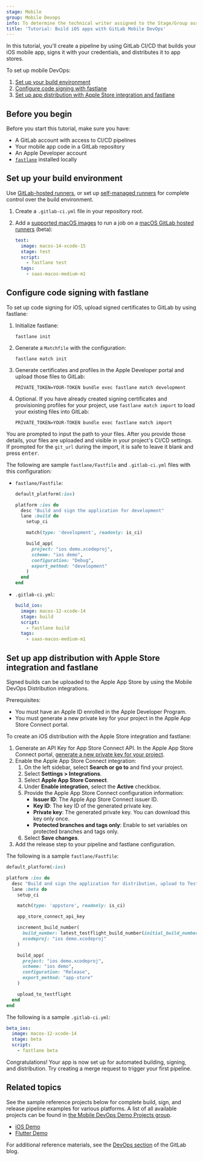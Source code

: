```yaml
---
stage: Mobile
group: Mobile Devops
info: To determine the technical writer assigned to the Stage/Group associated with this page, see https://handbook.gitlab.com/handbook/product/ux/technical-writing/#assignments
title: 'Tutorial: Build iOS apps with GitLab Mobile DevOps'
---
```


In this tutorial, you'll create a pipeline by using GitLab CI/CD that builds your iOS mobile app,
signs it with your credentials, and distributes it to app stores.

To set up mobile DevOps:

1. [Set up your build environment](#set-up-your-build-environment)
1. [Configure code signing with fastlane](#configure-code-signing-with-fastlane)
1. [Set up app distribution with Apple Store integration and fastlane](#set-up-app-distribution-with-apple-store-integration-and-fastlane)

## Before you begin

Before you start this tutorial, make sure you have:

- A GitLab account with access to CI/CD pipelines
- Your mobile app code in a GitLab repository
- An Apple Developer account
- [`fastlane`](https://fastlane.tools) installed locally

## Set up your build environment

Use [GitLab-hosted runners](../runners/index.md),
or set up [self-managed runners](https://docs.gitlab.com/runner/#use-self-managed-runners)
for complete control over the build environment.

1. Create a `.gitlab-ci.yml` file in your repository root.
1. Add a [supported macOS images](../runners/hosted_runners/macos.md#supported-macos-images) to run a job on a [macOS GitLab hosted runners](../runners/hosted_runners/macos.md) (beta):

   ```yaml
   test:
     image: macos-14-xcode-15
     stage: test
     script:
       - fastlane test
     tags:
       - saas-macos-medium-m1
   ```

## Configure code signing with fastlane

To set up code signing for iOS, upload signed certificates to GitLab by using fastlane:

1. Initialize fastlane:

   ```shell
   fastlane init
   ```

1. Generate a `Matchfile` with the configuration:

   ```shell
   fastlane match init
   ```

1. Generate certificates and profiles in the Apple Developer portal and upload those files to GitLab:

   ```shell
   PRIVATE_TOKEN=YOUR-TOKEN bundle exec fastlane match development
   ```

1. Optional. If you have already created signing certificates and provisioning profiles for your project, use `fastlane match import` to load your existing files into GitLab:

   ```shell
   PRIVATE_TOKEN=YOUR-TOKEN bundle exec fastlane match import
   ```

You are prompted to input the path to your files. After you provide those details, your files are uploaded and visible in your project's CI/CD settings.
If prompted for the `git_url` during the import, it is safe to leave it blank and press <kbd>enter</kbd>.

The following are sample `fastlane/Fastfile` and `.gitlab-ci.yml` files with this configuration:

- `fastlane/Fastfile`:

  ```ruby
  default_platform(:ios)

  platform :ios do
    desc "Build and sign the application for development"
    lane :build do
      setup_ci

      match(type: 'development', readonly: is_ci)

      build_app(
        project: "ios demo.xcodeproj",
        scheme: "ios demo",
        configuration: "Debug",
        export_method: "development"
      )
    end
  end
  ```

- `.gitlab-ci.yml`:

  ```yaml
  build_ios:
    image: macos-12-xcode-14
    stage: build
    script:
      - fastlane build
    tags:
      - saas-macos-medium-m1
  ```

## Set up app distribution with Apple Store integration and fastlane

Signed builds can be uploaded to the Apple App Store by using the Mobile DevOps Distribution integrations.

Prerequisites:

- You must have an Apple ID enrolled in the Apple Developer Program.
- You must generate a new private key for your project in the Apple App Store Connect portal.

To create an iOS distribution with the Apple Store integration and fastlane:

1. Generate an API Key for App Store Connect API. In the Apple App Store Connect portal, [generate a new private key for your project](https://developer.apple.com/documentation/appstoreconnectapi/creating_api_keys_for_app_store_connect_api).
1. Enable the Apple App Store Connect integration:
   1. On the left sidebar, select **Search or go to** and find your project.
   1. Select **Settings > Integrations**.
   1. Select **Apple App Store Connect**.
   1. Under **Enable integration**, select the **Active** checkbox.
   1. Provide the Apple App Store Connect configuration information:
      - **Issuer ID**: The Apple App Store Connect issuer ID.
      - **Key ID**: The key ID of the generated private key.
      - **Private key**: The generated private key. You can download this key only once.
      - **Protected branches and tags only**: Enable to set variables on protected branches and tags only.
   1. Select **Save changes**.
1. Add the release step to your pipeline and fastlane configuration.

The following is a sample `fastlane/Fastfile`:

```ruby
default_platform(:ios)

platform :ios do
  desc "Build and sign the application for distribution, upload to TestFlight"
  lane :beta do
    setup_ci

    match(type: 'appstore', readonly: is_ci)

    app_store_connect_api_key

    increment_build_number(
      build_number: latest_testflight_build_number(initial_build_number: 1) + 1,
      xcodeproj: "ios demo.xcodeproj"
    )

    build_app(
      project: "ios demo.xcodeproj",
      scheme: "ios demo",
      configuration: "Release",
      export_method: "app-store"
    )

    upload_to_testflight
  end
end
```

The following is a sample `.gitlab-ci.yml`:

```yaml
beta_ios:
  image: macos-12-xcode-14
  stage: beta
  script:
    - fastlane beta
```

Congratulations! Your app is now set up for automated building, signing, and distribution. Try creating
a merge request to trigger your first pipeline.

## Related topics

See the sample reference projects below for complete build, sign, and release pipeline examples for various platforms.
A list of all available projects can be found in [the Mobile DevOps Demo Projects group](https://gitlab.com/gitlab-org/incubation-engineering/mobile-devops/demo-projects/).

- [iOS Demo](https://gitlab.com/gitlab-org/incubation-engineering/mobile-devops/demo-projects/ios-demo)
- [Flutter Demo](https://gitlab.com/gitlab-org/incubation-engineering/mobile-devops/demo-projects/flutter-demo)

For additional reference materials, see the [DevOps section](https://about.gitlab.com/blog/categories/devops/) of the GitLab blog.
